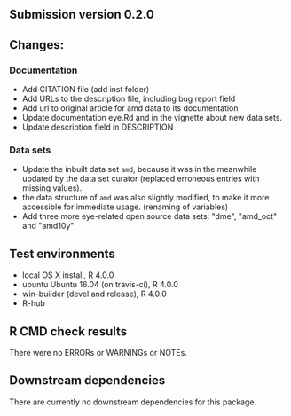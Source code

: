 ## Submission version 0.2.0

## Changes:

### Documentation
* Add CITATION file (add inst folder)
* Add URLs to the description file, including bug report field
* Add url to original article for amd data to its documentation
* Update documentation eye.Rd and in the vignette about new data sets.
* Update description field in DESCRIPTION 

### Data sets
* Update the inbuilt data set `amd`, because it was in the meanwhile updated by the data set curator (replaced erroneous entries with missing values). 
* the data structure of `amd` was also slightly modified, to make it more accessible for immediate usage. (renaming of variables)
* Add three more eye-related open source data sets: "dme", "amd_oct" and "amd10y"

## Test environments
* local OS X install, R 4.0.0
* ubuntu Ubuntu 16.04 (on travis-ci), R 4.0.0
* win-builder (devel and release), R 4.0.0
* R-hub

## R CMD check results
There were no ERRORs or WARNINGs or NOTEs. 

## Downstream dependencies
There are currently no downstream dependencies for this package.
